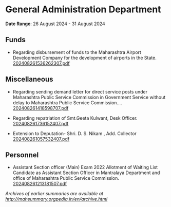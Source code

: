 # General Administration Department

**Date Range**: 26 August 2024 - 31 August 2024


## Funds
- Regarding disbursement of funds to the Maharashtra Airport Development Company for the development of airports in the State.\
  [202408261536262307.pdf](https://gr.maharashtra.gov.in/Site/Upload/Government%20Resolutions/English/202408261536262307.pdf)

## Miscellaneous
- Regarding sending demand letter for direct service posts under Maharashtra Public Service Commission in Government Service without delay to Maharashtra Public Service Commission....\
  [202408261418598707.pdf](https://gr.maharashtra.gov.in/Site/Upload/Government%20Resolutions/English/202408261418598707.pdf)

- Regarding repatriation of Smt.Geeta Kulwant, Desk Officer.\
  [202408261736152407.pdf](https://gr.maharashtra.gov.in/Site/Upload/Government%20Resolutions/English/202408261736152407.pdf)

- Extension to  Deputation- Shri.  D. S. Nikam , Add. Collector\
  [202408261057532407.pdf](https://gr.maharashtra.gov.in/Site/Upload/Government%20Resolutions/English/202408261057532407.pdf)

## Personnel
- Assistant Section officer (Main) Exam 2022 Allotment of Waiting List Candidate as Assistant Section Officer in Mantralaya Department and office of Maharashtra Public Service Commission.\
  [202408261213181507.pdf](https://gr.maharashtra.gov.in/Site/Upload/Government%20Resolutions/English/202408261213181507...pdf)


*Archives of earlier summaries are available at http://mahsummary.orgpedia.in/en/archive.html*